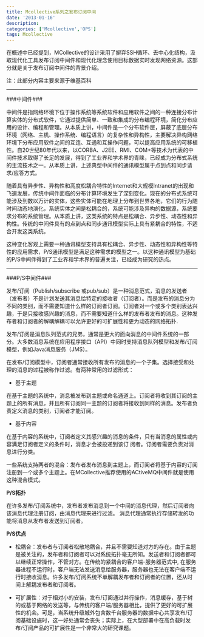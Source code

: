 ```yaml
---
title: Mcollective系列之发布订阅中间
date: '2013-01-16'
description:
categories: ['Mcollective','OPS']
tags: Mcollective
---
```


在概述中已经提到，MCollective的设计采用了摒弃SSH循环、去中心化结构，汲取现代化工具发布订阅中间件和现代化理念使用目标数据实时发现网络资源。这部分就是关于发布订阅中间件的背景介绍。

注：此部分内容主要来源于维基百科

* * *

###中间件###

中间件是指网络环境下位于操作系统等系统软件和应用软件之间的一种连接分布计算实体的分布式软件，它通过提供简单、一致和集成的分布编程环境，简化分布应用的设计、编程和管理。从本质上讲，中间件是一个分布软件层，屏蔽了底层分布环境（网络、主机、操作系统、编程语言）的复杂性和异构性，主要解决异构网络环境下分布应用软件之间的互连、互通和互操作问题，可以提高应用系统的可移植性。自20世纪80年代以来，以CORBA、J2EE、RMI、COM+等技术为代表的中间件技术取得了长足的发展，得到了工业界和学术界的青睐，已经成为分布式系统的主流技术之一。从本质上讲，上述典型中间件的通讯模型属于点到点和同步请求/应答方式。

随着具有异步性、异构性和高度松耦合特性的Internet和大规模Intranet的出现和飞速发展，传统中间件面临的分布计算环境发生了深刻变化。现在的分布式系统可能涉及到数以万计的实体，这些实体可能在地理上分布到世界各地，它们的行为随时间动态地演化，系统实体之间是松耦合的，系统可能涉及异构的数据源，系统要求分布的系统管理。从本质上讲，这类系统的特点是松耦合、异步性、动态性和异构性。传统的中间件具有的点到点和同步通讯模型实际上具有紧耦合的特性，不适合开发这类系统。

这种变化客观上需要一种通讯模型支持具有松耦合、异步性、动态性和异构性等特性的应用需求，P/S通讯模型是满足这种需求的模型之一。以这种通讯模型为基础的P/S中间件得到了工业界和学术界的普遍关注，已经成为研究的热点。

* * *
###P/S中间件###

发布/订阅（Publish/subscribe 或pub/sub）是一种消息范式，消息的发送者（发布者）不是计划发送其消息给特定的接收者（订阅者）。而是发布的消息分为不同的类别，而不需要知道什么样的订阅者订阅。订阅者对一个或多个类别表达兴趣，于是只接收感兴趣的消息，而不需要知道什么样的发布者发布的消息。这种发布者和订阅者的解耦解耦可以允许更好的可扩展性和更为动态的网络拓扑.
    
发布/订阅是消息队列范式的兄弟，通常是更大的面向消息的中间件系统的一部分。大多数消息系统在应用程序接口（API）中同时支持消息队列模型和发布/订阅模型，例如Java消息服务（JMS）。

在发布/订阅模型中，订阅者通常接收所有发布的消息的一个子集。选择接受和处理的消息的过程被称作过滤。有两种常用的过滤形式：

+ 基于主题
    
在基于主题的系统中，消息被发布到主题或命名通道上。订阅者将收到其订阅的主题上的所有消息，并且所有订阅同一主题的订阅者将接收到同样的消息。发布者负责定义消息的类别，订阅者才能订阅。
    
+ 基于内容

在基于内容的系统中，订阅者定义其感兴趣的消息的条件，只有当消息的属性或内容满足订阅者定义的条件时，消息才会被投递到该订
阅者。订阅者需要负责对消息进行分类。
    
一些系统支持两者的混合：发布者发布消息到主题上，而订阅者将基于内容的订阅注册到一个或多个主题上。在MCollective推荐使用的ACtiveMQ中间件就是使用这种混合模式。

<strong>P/S拓扑</strong>
    
在许多发布/订阅系统中，发布者发布消息到一个中间的消息代理，然后订阅者向该消息代理注册订阅，由消息代理来进行过滤。
消息代理通常执行存储转发的功能将消息从发布者发送到订阅者。

<strong>P/S优点</strong>

+ 松耦合：发布者与订阅者松散地耦合，并且不需要知道对方的存在。由于主题是被关注的，发布者和订阅者可以对系统拓扑毫无所知。发送者和订阅者都可以继续正常操作，不管对方。在传统的紧耦合的客户端-服务器范式中, 在服务器进程不运行时，客户端无法发送消息给服务器，服务器也无法在客户端不运行时接收消息。许多发布/订阅系统不单解耦发布者和订阅者的位置，还从时间上解耦发布者和订阅者。

+ 可扩展性：对于相对小的安装，发布/订阅通过并行操作，消息缓存，基于树的或基于网络的发送等，与传统的客户端/服务器相比，提供了更好的可扩展性的机会。可是，当系统升级城外包含数千台服务器的数据中心共享发布/订阅基础设施时，这一好处通常会丧失；实际上，在大型部署中在高负载时发布/订阅产品的可扩展性是一个非常大的研究课题。
